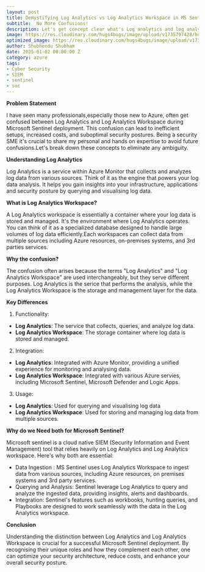 ```yaml
---
layout: post
title: Demystifying Log Analytics vs Log Analytics Workspace in MS Sentinel
subtitle:  No More Confusions!
description: Let's get concept clear what's Log analytics and log analytics workspace  
image: https://res.cloudinary.com/hugs4bugs/image/upload/v1735797428/hugs4bugs/IMG20240824121111_d2qqef.jpg
optimized_image: https://res.cloudinary.com/hugs4bugs/image/upload/v1735797428/hugs4bugs/IMG20240824121111_d2qqef.jpg
author: Shubhendu Shubham
date: 2025-01-02 00:00:00 Z
category: azure
tags:
- Cyber Security
- SIEM
- sentinel 
- soc 
---
```


**Problem Statement**

I have seen many professionals,especially those new to Azure, often get confused between Log Analytics and Log Analytics Workspace during Microsoft Sentinel deployment. This confusion can lead to inefficient setups, increased costs, and suboptimal security postures. Being a security SME it's crucial to share my personal and hands on expertise to avoid future confusions.Let's break down these concepts to eliminate any ambiguity.

**Understanding Log Analytics**

Log Analytics is a service within Azure Monitor that collects and analyzes log data from various sources. Think of it as the engine that powers your log data analysis. It helps you gain insights into your infrastructure, applications and security posture by querying and visualising log data. 

**What is Log Analytics Workspace?**

A Log Analytics workspace is essentially a container where your log data is stored and managed. It's the environment where Log Analytics operates. You can think of it as a specialized database designed to handle large volumes of log data efficiently.Each workspaces can collect data from multiple sources including Azure resources, on-premises systems, and 3rd parties services.

**Why the confusion?**

The confusion often arises because the terms "Log Analytics" and "Log Analytics Workspace" are used interchangeably, but they serve different purposes. Log Analytics is the serice that performs the analysis, while the Log Analytics Workspace is the storage and management layer for the data. 

**Key Differences** 

1. Functionality:
 - **Log Analytics**: The service that collects, queries, and analyze log data.
 - **Log Analytics Workspace**: The storage container where log data is stored and managed.
2. Integration:
 - **Log Analytics**: Integrated with Azure Monitor, providing a unified experience for monitoring and analysing data.
 - **Log Analytics Workspace**: Integrated with various Azure servies, including Microsoft Sentinel, Microsoft Defender and Logic Apps.
3. Usage:
 - **Log Analytics**: Used for querying and visualising log data
 - **Log Analytics Workspace**: Used for storing and managing log data from multiple sources.

**Why do we Need both for Microsoft Sentinel?**

Microsoft sentinel is a cloud native SIEM (Security Information and Event Management) tool that relies heavily on Log Analytics and Log Analytics workspace. Here's why both are essential:

* Data Ingestion : MS Sentinel uses Log Analytics Workspace to ingest data from various sources, including Azure resources, on premises systems and 3rd party services.
* Querying and Analysis: Sentinel leverage Log Analytics to query and analyze the ingested data, providing insights, alerts and dashboards.
* Integration: Sentinel's features such as workbooks, hunting queries, and Playbooks are designed to work seamlessly with the data in the Log Analytics workspace.

**Conclusion**

Understanding the distinction between Log Analytics and Log Analytics Workspace is crucial for a successful Microsoft Sentinel deployment. By recognising their unique roles and how they complement each other, one can optimize your security architecture, reduce costs, and enhance your overall security posture.